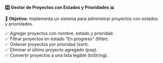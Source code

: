 <strong>3️⃣ Gestor de Proyectos con Estados y Prioridades 📊</strong>

<strong>📌 Objetivo:</strong> Implementa un sistema para administrar proyectos con estados y prioridades.

✅ Agregar proyectos con nombre, estado y prioridad.  
✅ Filtrar proyectos en estado "En progreso" (filter).  
✅ Ordenar proyectos por prioridad (sort).  
✅ Eliminar el último proyecto agregado (pop).  
✅ Convertir proyectos a una lista legible (toString).  